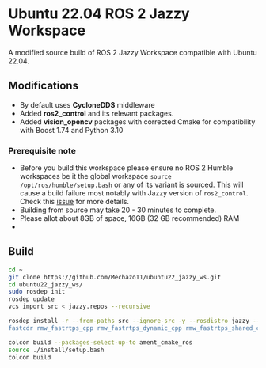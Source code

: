 # Ubuntu 22.04 ROS 2 Jazzy Workspace

A modified source build of ROS 2 Jazzy Workspace compatible with Ubuntu 22.04. 

## Modifications

* By default uses **CycloneDDS** middleware
* Added **ros2_control** and its relevant packages.
* Added **vision_opencv** packages with corrected Cmake for compatibility with Boost 1.74 and Python 3.10

### Prerequisite note

* Before you build this workspace please ensure no ROS 2 Humble workspaces be it the global workspace ```source /opt/ros/humble/setup.bash``` or any of its variant is sourced. This will cause a build failure most notably with Jazzy version of ```ros2_control```. Check this [issue](https://github.com/ros-controls/ros2_control/issues/1787) for more details.
* Building from source may take 20 - 30 minutes to complete.
* Please allot about 8GB of space, 16GB (32 GB recommended) RAM
* 

## Build

```bash
cd ~
git clone https://github.com/Mechazo11/ubuntu22_jazzy_ws.git
cd ubuntu22_jazzy_ws/
sudo rosdep init
rosdep update
vcs import src < jazzy.repos --recursive

rosdep install -r --from-paths src --ignore-src -y --rosdistro jazzy --skip-keys "fastrtps
fastcdr rmw_fastrtps_cpp rmw_fastrtps_dynamic_cpp rmw_fastrtps_shared_cpp rmw_connextdds rosidl_typesupport_fastrtps_c rosidl_typesupport_fastrtps_cpp fastrtps_cmake_module demo_nodes_py rti-connext-dds-6.0.1 urdfdom_headers"

colcon build --packages-select-up-to ament_cmake_ros
source ./install/setup.bash
colcon build
```